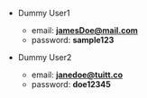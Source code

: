 * Dummy User1
    * email: **jamesDoe@mail.com**
    * password: **sample123**

* Dummy User2
    * email: **janedoe@tuitt.co**
    * password: **doe12345**